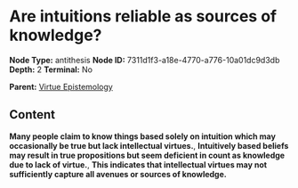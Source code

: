 # Are intuitions reliable as sources of knowledge?

**Node Type:** antithesis
**Node ID:** 7311d1f3-a18e-4770-a776-10a01dc9d3db
**Depth:** 2
**Terminal:** No

**Parent:** [Virtue Epistemology](virtue-epistemology.md)

## Content

**Many people claim to know things based solely on intuition which may occasionally be true but lack intellectual virtues.**, **Intuitively based beliefs may result in true propositions but seem deficient in count as knowledge due to lack of virtue.**, **This indicates that intellectual virtues may not sufficiently capture all avenues or sources of knowledge.**
